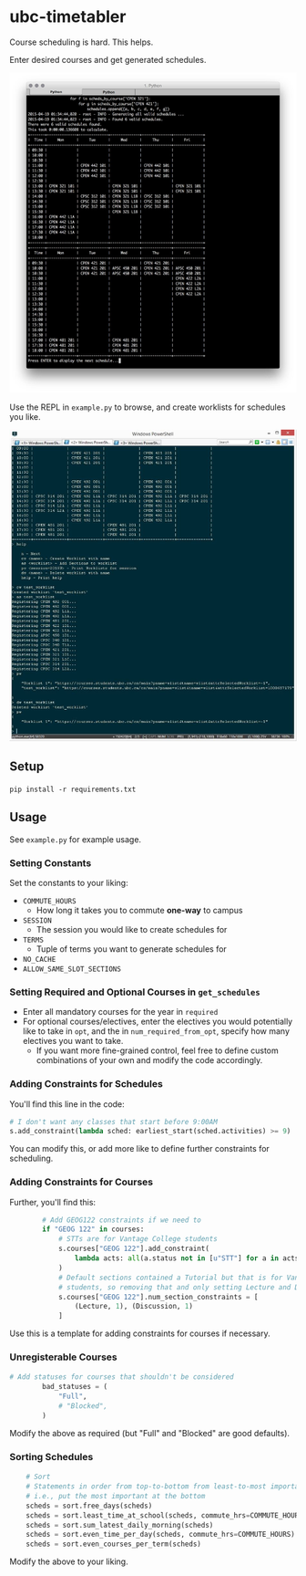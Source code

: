 # ubc-timetabler

Course scheduling is hard. This helps.

Enter desired courses and get generated schedules.

![Example](example.jpg?raw=true "Example")

Use the REPL in `example.py` to browse, and create worklists for schedules
you like.

![Example](example2.jpg?raw=true "Example")

## Setup

`pip install -r requirements.txt`

## Usage

See `example.py` for example usage.

### Setting Constants

Set the constants to your liking:

* `COMMUTE_HOURS`
    * How long it takes you to commute **one-way** to campus
* `SESSION`
    * The session you would like to create schedules for
* `TERMS`
    * Tuple of terms you want to generate schedules for
* `NO_CACHE`
* `ALLOW_SAME_SLOT_SECTIONS`

### Setting Required and Optional Courses in `get_schedules`

* Enter all mandatory courses for the year in `required`
* For optional courses/electives, enter the electives you would potentially
like to take in `opt`, and the in `num_required_from_opt`, specify how many
electives you want to take.
    * If you want more fine-grained control, feel free to define custom
    combinations of your own and modify the code accordingly.

### Adding Constraints for Schedules

You'll find this line in the code:

```python
# I don't want any classes that start before 9:00AM
s.add_constraint(lambda sched: earliest_start(sched.activities) >= 9)
```

You can modify this, or add more like to define further constraints for
scheduling.

### Adding Constraints for Courses

Further, you'll find this:

```python
        # Add GEOG122 constraints if we need to
        if "GEOG 122" in courses:
            # STTs are for Vantage College students
            s.courses["GEOG 122"].add_constraint(
                lambda acts: all(a.status not in [u"STT"] for a in acts)
            )
            # Default sections contained a Tutorial but that is for Vantage
            # students, so removing that and only setting Lecture and Discussion
            s.courses["GEOG 122"].num_section_constraints = [
                (Lecture, 1), (Discussion, 1)
            ]
```

Use this is a template for adding constraints for courses if necessary.

### Unregisterable Courses

```python
# Add statuses for courses that shouldn't be considered
        bad_statuses = (
            "Full",
            # "Blocked",
        )
```

Modify the above as required (but "Full" and "Blocked" are good defaults).

### Sorting Schedules

```python
    # Sort
    # Statements in order from top-to-bottom from least-to-most important
    # i.e., put the most important at the bottom
    scheds = sort.free_days(scheds)
    scheds = sort.least_time_at_school(scheds, commute_hrs=COMMUTE_HOURS)
    scheds = sort.sum_latest_daily_morning(scheds)
    scheds = sort.even_time_per_day(scheds, commute_hrs=COMMUTE_HOURS)
    scheds = sort.even_courses_per_term(scheds)
```

Modify the above to your liking.
